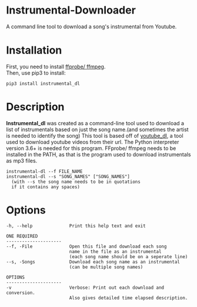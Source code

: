 # Instrumental-Downloader
A command line tool to download a song's instrumental from Youtube.


# Installation

First, you need to install [ffprobe/ ffmpeg](https://ffmpeg.org/download.html).<br>
Then, use pip3 to install:

    pip3 install instrumental_dl

# Description

**Instrumental_dl** was created as a command-line tool used to download a list of instrumentals based on just the song name.(and sometimes the artist is needed to identify the song) This tool is based off of [youtube_dl](https://github.com/ytdl-org/youtube-dl), a tool used to download youtube videos from their url. The Python interpreter version 3.6+ is needed for this program. FFprobe/ ffmpeg needs to be installed in the PATH, as that is the program used to download instrumentals as mp3 files. 

    instrumental-dl --f FILE_NAME
    instrumental-dl --s "SONG_NAMES" ["SONG_NAMES"]
      (with --s the song name needs to be in quotations
      if it contains any spaces)

# Options
    -h, --help              Print this help text and exit
    
    ONE REQUIRED
    ---------------------
    --f, -File              Open this file and download each song
                            name in the file as an instrumental
                            (each song name should be on a seperate line)
    --s, -Songs             Download each song name as an instrumental
                            (can be multiple song names)
    
    OPTIONS
    ---------------------
    -v                      Verbose: Print out each download and conversion.
                            Also gives detailed time elapsed description.
